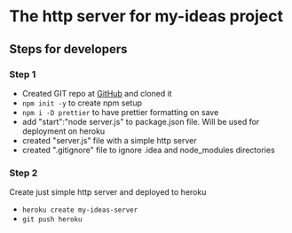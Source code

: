 # The http server for my-ideas project
## Steps for developers
### Step 1
* Created GIT repo at [GitHub](https://github.com/tsharon-byte/my-ideas-server) and cloned it
* `npm init -y` to create npm setup
* `npm i -D prettier` to have prettier formatting on save
* add "start":"node server.js" to package.json file. Will be used for deployment on heroku
* created "server.js" file with a simple http server
* created ".gitignore" file to ignore .idea and node_modules directories
### Step 2
Create just simple http server and deployed to heroku
* `heroku create my-ideas-server`
* `git push heroku`